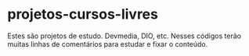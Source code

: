 # projetos-cursos-livres
Estes são projetos de estudo. Devmedia, DIO, etc. Nesses códigos terão muitas linhas de comentários para estudar e fixar o conteúdo.
